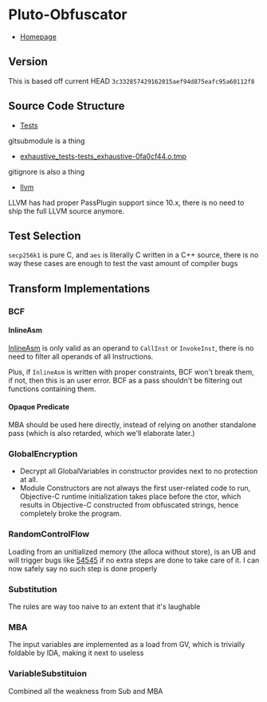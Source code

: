 # Pluto-Obfuscator

- [Homepage](https://github.com/bluesadi/Pluto-Obfuscator)

## Version

This is based off current HEAD ``3c332857429162015aef94d875eafc95a60112f8``

## Source Code Structure

- [Tests](https://github.com/bluesadi/Pluto-Obfuscator/tree/3c332857429162015aef94d875eafc95a60112f8/test)

gitsubmodule is a thing

- [exhaustive_tests-tests_exhaustive-0fa0cf44.o.tmp](https://github.com/bluesadi/Pluto-Obfuscator/blob/3c332857429162015aef94d875eafc95a60112f8/test/secp256k1/src/exhaustive_tests-tests_exhaustive-0fa0cf44.o.tmp)

gitignore is also a thing

- [llvm](https://github.com/bluesadi/Pluto-Obfuscator/blob/main/llvm/)

LLVM has had proper PassPlugin support since 10.x, there is no need to ship the full LLVM source anymore.

## Test Selection
``secp256k1`` is pure C, and ``aes`` is literally C written in a C++ source, there is no way these cases are enough to test the vast amount of compiler bugs

## Transform Implementations
### BCF
#### InlineAsm
[InlineAsm](https://llvm.org/docs/LangRef.html#inline-assembler-expressions) is only valid as an operand to ``CallInst`` or ``InvokeInst``, there is no need to filter all operands of all Instructions.

Plus, if ``InlineAsm`` is written with proper constraints, BCF won't break them, if not, then this is an user error. BCF as a pass shouldn't be filtering out functions containing them.

#### Opaque Predicate

MBA should be used here directly, instead of relying on another standalone pass (which is also retarded, which we'll elaborate later.)

### GlobalEncryption

- Decrypt all GlobalVariables in constructor provides next to no protection at all.
- Module Constructors are not always the first user-related code to run, Objective-C runtime initialization takes place before the ctor, which results in Objective-C constructed from obfuscated strings, hence completely broke the program.

### RandomControlFlow

Loading from an unitialized memory (the alloca without store), is an UB and will trigger bugs like [54545](https://github.com/llvm/llvm-project/issues/54545) if no extra steps are done to take care of it. I can now safely say no such step is done properly

### Substitution

The rules are way too naive to an extent that it's laughable

### MBA
The input variables are implemented as a load from GV, which is trivially foldable by IDA, making it next to useless

### VariableSubstituion

Combined all the weakness from Sub and MBA

